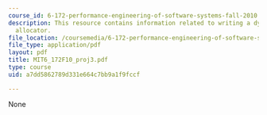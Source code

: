 ```yaml
---
course_id: 6-172-performance-engineering-of-software-systems-fall-2010
description: This resource contains information related to writing a dynamic storage
  allocator.
file_location: /coursemedia/6-172-performance-engineering-of-software-systems-fall-2010/a7dd5862789d331e664c7bb9a1f9fccf_MIT6_172F10_proj3.pdf
file_type: application/pdf
layout: pdf
title: MIT6_172F10_proj3.pdf
type: course
uid: a7dd5862789d331e664c7bb9a1f9fccf

---
```

None
